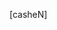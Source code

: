 [casheN]


<!---
casheNdev/casheNdev is a ✨ special ✨ repository because its `README.md` (this file) appears on your GitHub profile.
You can click the Preview link to take a look at your changes.
--->
